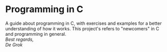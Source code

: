 # Programming in C
A guide about programming in C, with exercises and examples for a better understanding of how it works. This project's refers to "newcomers"  in C and programming in general.
<i><br>Best regards,</i>
<i><br>De Grok</i>
